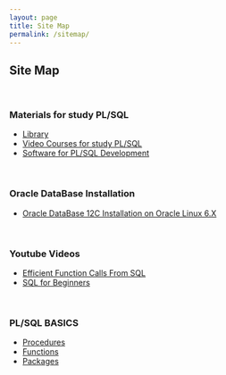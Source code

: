```yaml
---
layout: page
title: Site Map
permalink: /sitemap/
---
```


## Site Map


<br/>

### Materials for study PL/SQL

<ul>
    <li><a href="/library/">Library</a></li>
    <li><a href="/video-courses/">Video Courses for study PL/SQL</a></li>
    <li><a href="/software/">Software for PL/SQL Development</a></li>
</ul>


<br/>

### Oracle DataBase Installation

<ul>
    <li><a href="http://oracledba.net/docs/oracle-database/installation/oracle-database-installation/single-instance/simple/linux/6.4/oracle/12.1/">Oracle DataBase 12C Installation on Oracle Linux 6.X</a></li>

</ul>


<br/>

### Youtube Videos

<ul>
    <li><a href="/youtube/oracle-base/efficient-function-calls-from-sql/">Efficient Function Calls From SQL</a></li>
    <li><a href="/youtube/oracle-base/sql-for-beginners/">SQL for Beginners</a></li>
</ul>



<br/>

### PL/SQL BASICS


<ul>
    <li><a href="/basics/procedures/">Procedures</a></li>
    <li><a href="/basics/functions/">Functions</a></li>
    <li><a href="/basics/packages/">Packages</a></li> 


</ul>
